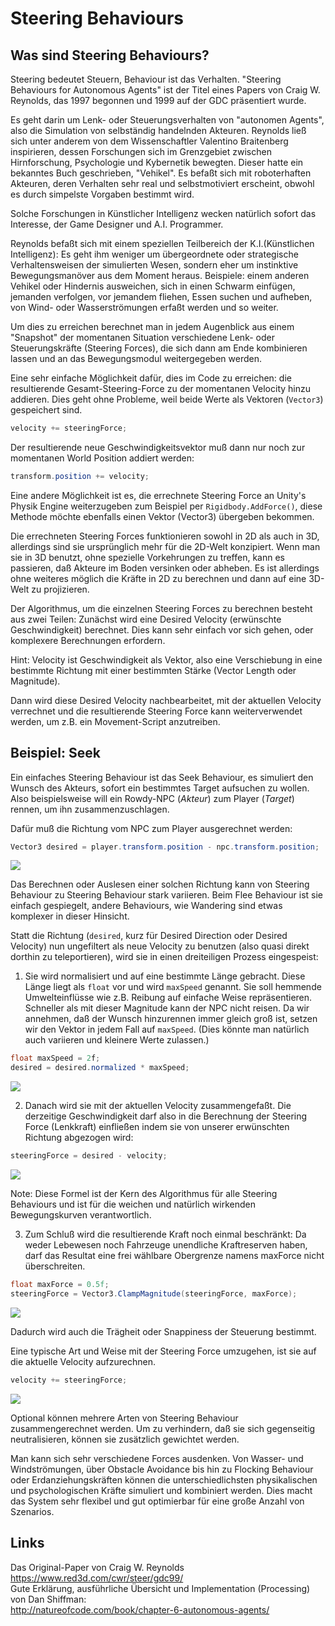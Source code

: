 Steering Behaviours
===

Was sind Steering Behaviours?
---
Steering bedeutet Steuern, Behaviour ist das Verhalten. "Steering Behaviours for Autonomous Agents" ist der Titel eines Papers von Craig W. Reynolds, das 1997 begonnen und 1999 auf der GDC präsentiert wurde.

Es geht darin um Lenk- oder Steuerungsverhalten von "autonomen Agents", also die Simulation von selbständig handelnden Akteuren. Reynolds ließ sich unter anderem von dem Wissenschaftler Valentino Braitenberg inspirieren, dessen Forschungen sich im Grenzgebiet zwischen Hirnforschung, Psychologie und Kybernetik bewegten. Dieser hatte ein bekanntes Buch geschrieben, "Vehikel". Es befaßt sich mit roboterhaften Akteuren, deren Verhalten sehr real und selbstmotiviert erscheint, obwohl es durch simpelste Vorgaben bestimmt wird.

Solche Forschungen in Künstlicher Intelligenz wecken natürlich sofort das Interesse, der Game Designer und A.I. Programmer.

Reynolds befaßt sich mit einem speziellen Teilbereich der K.I.(Künstlichen Intelligenz): Es geht ihm weniger um übergeordnete oder strategische Verhaltensweisen der simulierten Wesen, sondern eher um instinktive Bewegungsmanöver aus dem Moment heraus. Beispiele: einem anderen Vehikel oder Hindernis ausweichen, sich in einen Schwarm einfügen, jemanden verfolgen, vor jemandem fliehen, Essen suchen und aufheben, von Wind- oder Wasserströmungen erfaßt werden und so weiter. 

Um dies zu erreichen berechnet man in jedem Augenblick aus einem "Snapshot" der momentanen Situation verschiedene Lenk- oder Steuerungskräfte (Steering Forces), die sich dann am Ende kombinieren lassen und an das Bewegungsmodul weitergegeben werden. 

Eine sehr einfache Möglichkeit dafür, dies im Code zu erreichen: die resultierende Gesamt-Steering-Force zu der momentanen Velocity hinzu addieren. Dies geht ohne Probleme, weil beide Werte als Vektoren (`Vector3`) gespeichert sind.
```cs
velocity += steeringForce;
```

Der resultierende neue Geschwindigkeitsvektor muß dann nur noch zur momentanen World Position addiert werden:
```cs
transform.position += velocity;
```

Eine andere Möglichkeit ist es, die errechnete Steering Force an Unity's Physik Engine weiterzugeben zum Beispiel per `Rigidbody.AddForce()`, diese Methode möchte ebenfalls einen Vektor (Vector3) übergeben bekommen.

Die errechneten Steering Forces funktionieren sowohl in 2D als auch in 3D, allerdings sind sie ursprünglich mehr für die 2D-Welt konzipiert. Wenn man sie in 3D benutzt, ohne spezielle Vorkehrungen zu treffen, kann es passieren, daß Akteure im Boden versinken oder abheben. Es ist allerdings ohne weiteres möglich die Kräfte in 2D zu berechnen und dann auf eine 3D-Welt zu projizieren.

Der Algorithmus, um die einzelnen Steering Forces zu berechnen besteht aus zwei Teilen: 
Zunächst wird eine Desired Velocity (erwünschte Geschwindigkeit) berechnet. Dies kann sehr einfach vor sich gehen, oder komplexere Berechnungen erfordern. 

Hint: Velocity ist Geschwindigkeit als Vektor, also eine Verschiebung in 
eine bestimmte Richtung mit einer bestimmten Stärke (Vector Length oder Magnitude).

Dann wird diese Desired Velocity nachbearbeitet, mit der aktuellen Velocity verrechnet und die resultierende Steering Force kann weiterverwendet werden, um z.B. ein Movement-Script anzutreiben.

Beispiel: Seek
---

Ein einfaches Steering Behaviour ist das Seek Behaviour, es simuliert den Wunsch des Akteurs, sofort ein bestimmtes Target aufsuchen zu wollen. Also beispielsweise will ein Rowdy-NPC (_Akteur_) zum Player (_Target_) rennen, um ihn zusammenzuschlagen. 

Dafür muß die Richtung vom NPC zum Player ausgerechnet werden:
```cs
Vector3 desired = player.transform.position - npc.transform.position;
```

<img src="https://cdn.rawgit.com/jiDOK/fqinfo/gh-pages/Images/SteeringBehaviours/SteeringBehaviours01.svg">

Das Berechnen oder Auslesen einer solchen Richtung kann von Steering Behaviour zu Steering Behaviour stark 
variieren. Beim Flee Behaviour ist sie einfach gespiegelt, andere Behaviours, wie Wandering sind etwas komplexer in dieser Hinsicht.

Statt die Richtung (`desired`, kurz für Desired Direction oder Desired Velocity) nun ungefiltert als neue Velocity zu benutzen (also quasi direkt dorthin zu teleportieren), wird sie in einen dreiteiligen Prozess eingespeist:

1. Sie wird normalisiert und auf eine bestimmte Länge gebracht. Diese Länge liegt als `float` vor und wird `maxSpeed` genannt. Sie soll hemmende Umwelteinflüsse wie z.B. Reibung auf einfache Weise repräsentieren. Schneller als mit dieser Magnitude kann der NPC nicht reisen. Da wir annehmen, daß der Wunsch hinzurennen immer gleich groß ist, setzen wir den Vektor in jedem Fall auf `maxSpeed`. (Dies könnte man natürlich auch variieren und kleinere Werte zulassen.) 
```cs
float maxSpeed = 2f;
desired = desired.normalized * maxSpeed;
```

<img src="https://cdn.rawgit.com/jiDOK/fqinfo/gh-pages/Images/SteeringBehaviours/SteeringBehaviours02.svg">

2. Danach wird sie mit der aktuellen Velocity zusammengefaßt. Die derzeitige Geschwindigkeit darf also in die Berechnung der Steering Force (Lenkkraft) einfließen indem sie von unserer erwünschten Richtung abgezogen wird:
```cs
steeringForce = desired - velocity;
```

<img src="https://cdn.rawgit.com/jiDOK/fqinfo/gh-pages/Images/SteeringBehaviours/SteeringBehaviours03.svg">

Note: Diese Formel ist der Kern des Algorithmus für alle Steering Behaviours und ist für die weichen und natürlich wirkenden Bewegungskurven verantwortlich.

3. Zum Schluß wird die resultierende Kraft noch einmal beschränkt: Da weder Lebewesen noch Fahrzeuge unendliche Kraftreserven haben, darf das Resultat eine frei wählbare Obergrenze namens maxForce nicht überschreiten.
```cs
float maxForce = 0.5f;
steeringForce = Vector3.ClampMagnitude(steeringForce, maxForce);
```


<img src="https://cdn.rawgit.com/jiDOK/fqinfo/gh-pages/Images/SteeringBehaviours/SteeringBehaviours04.svg">


Dadurch wird auch die Trägheit oder Snappiness der Steuerung bestimmt.

Eine typische Art und Weise mit der Steering Force umzugehen, ist sie auf die aktuelle Velocity aufzurechnen.

```cs
velocity += steeringForce;
```

<img src="https://cdn.rawgit.com/jiDOK/fqinfo/gh-pages/Images/SteeringBehaviours/SteeringBehaviours05.svg">


Optional können mehrere Arten von Steering Behaviour zusammengerechnet werden. Um zu verhindern, daß sie sich gegenseitig neutralisieren, können sie zusätzlich gewichtet werden. 

Man kann sich sehr verschiedene Forces ausdenken. Von Wasser- und Windströmungen, über Obstacle Avoidance bis hin zu Flocking Behaviour oder Erdanziehungskräften können die unterschiedlichsten physikalischen und psychologischen Kräfte simuliert und kombiniert werden. Dies macht das System sehr flexibel und gut optimierbar für eine große Anzahl von Szenarios.

Links
---
Das Original-Paper von Craig W. Reynolds<br>
https://www.red3d.com/cwr/steer/gdc99/<br>
Gute Erklärung, ausführliche Übersicht und Implementation (Processing) von Dan Shiffman:<br>
http://natureofcode.com/book/chapter-6-autonomous-agents/<br>
